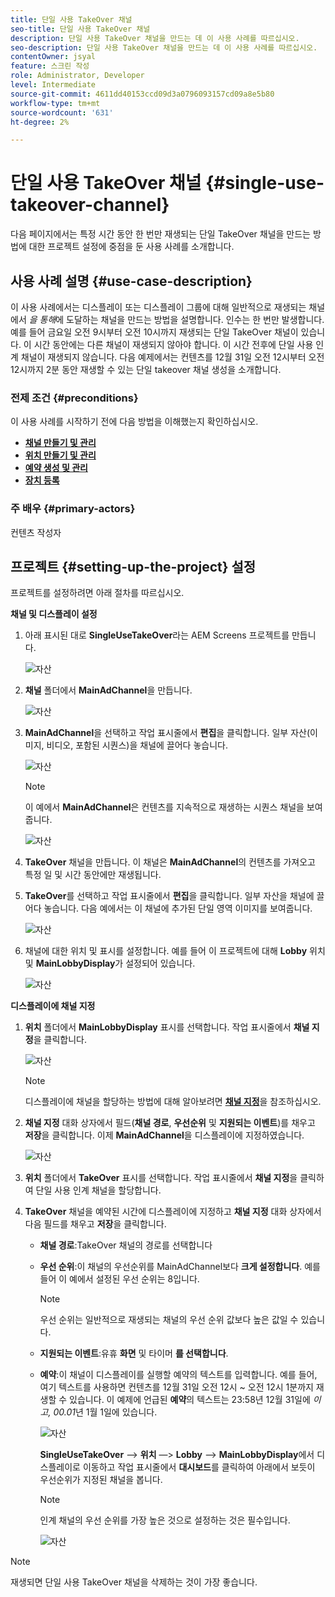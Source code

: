 ```yaml
---
title: 단일 사용 TakeOver 채널
seo-title: 단일 사용 TakeOver 채널
description: 단일 사용 TakeOver 채널을 만드는 데 이 사용 사례를 따르십시오.
seo-description: 단일 사용 TakeOver 채널을 만드는 데 이 사용 사례를 따르십시오.
contentOwner: jsyal
feature: 스크린 작성
role: Administrator, Developer
level: Intermediate
source-git-commit: 4611dd40153ccd09d3a0796093157cd09a8e5b80
workflow-type: tm+mt
source-wordcount: '631'
ht-degree: 2%

---
```



# 단일 사용 TakeOver 채널 {#single-use-takeover-channel}

다음 페이지에서는 특정 시간 동안 한 번만 재생되는 단일 TakeOver 채널을 만드는 방법에 대한 프로젝트 설정에 중점을 둔 사용 사례를 소개합니다.


## 사용 사례 설명 {#use-case-description}

이 사용 사례에서는 디스플레이 또는 디스플레이 그룹에 대해 일반적으로 재생되는 채널에서 *을 통해*에 도달하는 채널을 만드는 방법을 설명합니다. 인수는 한 번만 발생합니다.
예를 들어 금요일 오전 9시부터 오전 10시까지 재생되는 단일 TakeOver 채널이 있습니다. 이 시간 동안에는 다른 채널이 재생되지 않아야 합니다. 이 시간 전후에 단일 사용 인계 채널이 재생되지 않습니다. 다음 예제에서는 컨텐츠를 12월 31일 오전 12시부터 오전 12시까지 2분 동안 재생할 수 있는 단일 takeover 채널 생성을 소개합니다.

### 전제 조건 {#preconditions}

이 사용 사례를 시작하기 전에 다음 방법을 이해했는지 확인하십시오.

* **[채널 만들기 및 관리](managing-channels.md)**
* **[위치 만들기 및 관리](managing-locations.md)**
* **[예약 생성 및 관리](managing-schedules.md)**
* **[장치 등록](device-registration.md)**

### 주 배우 {#primary-actors}

컨텐츠 작성자

## 프로젝트 {#setting-up-the-project} 설정

프로젝트를 설정하려면 아래 절차를 따르십시오.

**채널 및 디스플레이 설정**

1. 아래 표시된 대로 **SingleUseTakeOver**&#x200B;라는 AEM Screens 프로젝트를 만듭니다.

   ![자산](assets/single-takeover1.png)

1. **채널** 폴더에서 **MainAdChannel**&#x200B;을 만듭니다.

   ![자산](assets/single-takeover2.png)

1. **MainAdChannel**&#x200B;을 선택하고 작업 표시줄에서 **편집**&#x200B;을 클릭합니다. 일부 자산(이미지, 비디오, 포함된 시퀀스)을 채널에 끌어다 놓습니다.

   ![자산](assets/single-takeover2.png)


   >[!NOTE]
   >이 예에서 **MainAdChannel**&#x200B;은 컨텐츠를 지속적으로 재생하는 시퀀스 채널을 보여줍니다.

   ![자산](assets/single-takeover3.png)

1. **TakeOver** 채널을 만듭니다. 이 채널은 **MainAdChannel**&#x200B;의 컨텐츠를 가져오고 특정 일 및 시간 동안에만 재생됩니다.

1. **TakeOver**&#x200B;를 선택하고 작업 표시줄에서 **편집**&#x200B;을 클릭합니다. 일부 자산을 채널에 끌어다 놓습니다. 다음 예에서는 이 채널에 추가된 단일 영역 이미지를 보여줍니다.

   ![자산](assets/single-takeover4.png)

1. 채널에 대한 위치 및 표시를 설정합니다. 예를 들어 이 프로젝트에 대해 **Lobby** 위치 및 **MainLobbyDisplay**&#x200B;가 설정되어 있습니다.

   ![자산](assets/single-takeover5.png)

**디스플레이에 채널 지정**

1. **위치** 폴더에서 **MainLobbyDisplay** 표시를 선택합니다. 작업 표시줄에서 **채널 지정**&#x200B;을 클릭합니다.

   ![자산](assets/single-takeover6.png)

   >[!NOTE]
   >디스플레이에 채널을 할당하는 방법에 대해 알아보려면 **[채널 지정](channel-assignment.md)**&#x200B;을 참조하십시오.

1. **채널 지정** 대화 상자에서 필드(**채널 경로**, **우선순위** 및 **지원되는 이벤트**)를 채우고 **저장**&#x200B;을 클릭합니다. 이제 **MainAdChannel**&#x200B;을 디스플레이에 지정하였습니다.

   ![자산](assets/single-takeover7.png)

1. **위치** 폴더에서 **TakeOver** 표시를 선택합니다. 작업 표시줄에서 **채널 지정**&#x200B;을 클릭하여 단일 사용 인계 채널을 할당합니다.

1. **TakeOver** 채널을 예약된 시간에 디스플레이에 지정하고 **채널 지정** 대화 상자에서 다음 필드를 채우고 **저장**&#x200B;을 클릭합니다.

   * **채널 경로**:TakeOver 채널의 경로를 선택합니다
   * **우선 순위**:이 채널의 우선순위를 MainAdChannel보다  **크게 설정합니다**. 예를 들어 이 예에서 설정된 우선 순위는 8입니다.

      >[!NOTE]
      >우선 순위는 일반적으로 재생되는 채널의 우선 순위 값보다 높은 값일 수 있습니다.
   * **지원되는 이벤트**:유휴  **화면** 및 타이머 **를 선택합니다**.
   * **예약**:이 채널이 디스플레이를 실행할 예약의 텍스트를 입력합니다. 예를 들어, 여기 텍스트를 사용하면 컨텐츠를 12월 31일 오전 12시 ~ 오전 12시 1분까지 재생할 수 있습니다.
이 예제에 언급된 **예약**&#x200B;의 텍스트는 23:58년 12월 31일에 *이고, 00.01*&#x200B;년 1월 1일에 있습니다.

      ![자산](assets/single-takeover8.png)

      **SingleUseTakeOver** —> **위치** —> **Lobby** —> **MainLobbyDisplay**&#x200B;에서 디스플레이로 이동하고 작업 표시줄에서 **대시보드**&#x200B;를 클릭하여 아래에서 보듯이 우선순위가 지정된 채널을 봅니다.

      >[!NOTE]
      >인계 채널의 우선 순위를 가장 높은 것으로 설정하는 것은 필수입니다.

      ![자산](assets/single-takeover9.png)

>[!NOTE]
>
>재생되면 단일 사용 TakeOver 채널을 삭제하는 것이 가장 좋습니다.
